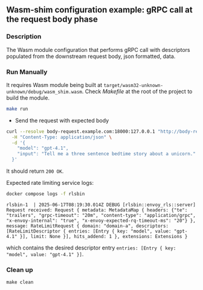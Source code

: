 ## Wasm-shim configuration example: gRPC call at the request body phase

### Description

The Wasm module configuration that performs gRPC call with descriptors populated
from the downstream request body, json formatted, data.

### Run Manually

It requires Wasm module being built at `target/wasm32-unknown-unknown/debug/wasm_shim.wasm`.
Check *Makefile* at the root of the project to build the module.

```sh
make run
```

* Send the request with expected body

```sh
curl --resolve body-request.example.com:18000:127.0.0.1 "http://body-request.example.com:18000"/v1/responses \
  -H "Content-Type: application/json" \
  -d '{
    "model": "gpt-4.1",
    "input": "Tell me a three sentence bedtime story about a unicorn."
  }'
```

It should return `200 OK`.

Expected rate limiting service logs:

```sh
docker compose logs -f rlsbin
```

```console
rlsbin-1  | 2025-06-17T08:19:30.014Z DEBUG [rlsbin::envoy_rls::server] Request received: Request { metadata: MetadataMap { headers: {"te": "trailers", "grpc-timeout": "20m", "content-type": "application/grpc", "x-envoy-internal": "true", "x-envoy-expected-rq-timeout-ms": "20"} }, message: RateLimitRequest { domain: "domain-a", descriptors: [RateLimitDescriptor { entries: [Entry { key: "model", value: "gpt-4.1" }], limit: None }], hits_addend: 1 }, extensions: Extensions }
```

which contains the desired descriptor entry `entries: [Entry { key: "model", value: "gpt-4.1" }]`.

### Clean up

```
make clean
```
